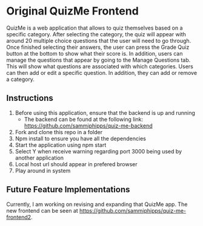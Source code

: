 # Original QuizMe Frontend

QuizMe is a web application that allows to quiz themselves based on a specific category. After selecting the category, the quiz will appear with around 20 multiple choice questions that the user will need to go through. Once finished selecting their answers, the user can press the Grade Quiz button at the bottom to show what their score is. In addition, users can manage the questions that appear by going to the Manage Questions tab. This will show what questions are associated with which categories. Users can then add or edit a specific question. In addition, they can add or remove a category. 

## Instructions 
1. Before using this application, ensure that the backend is up and running
    * The backend can be found at the following link: https://github.com/sammiphipps/quiz-me-backend
2. Fork and clone this repo in a folder
3. Npm install to ensure you have all the dependencies
4. Start the application using npm start
5. Select Y when receive warning regarding port 3000 being used by another application
6. Local host url should appear in prefered browser
7. Play around in system

## Future Feature Implementations

Currently, I am working on revising and expanding that QuizMe app. The new frontend can be seen at https://github.com/sammiphipps/quiz-me-frontend2. 
